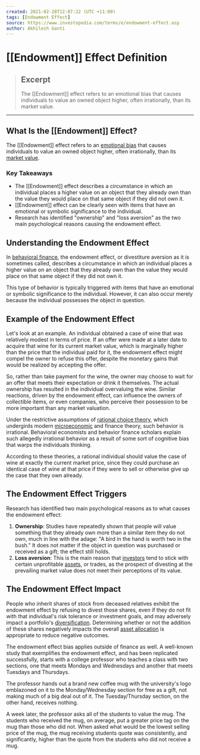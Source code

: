 ```yaml
---
created: 2021-02-28T12:07:22 (UTC +11:00)
tags: [Endowment Effect]
source: https://www.investopedia.com/terms/e/endowment-effect.asp
author: Akhilesh Ganti
---
```


# [[Endowment]] Effect Definition

> ## Excerpt
> The [[Endowment]] effect refers to an emotional bias that causes individuals to value an owned object higher, often irrationally, than its market value.

---
## What Is the [[Endowment]] Effect?

The [[Endowment]] effect refers to an [emotional bias](https://www.investopedia.com/articles/investing/051613/behavioral-bias-cognitive-vs-emotional-bias-investing.asp) that causes individuals to value an owned object higher, often irrationally, than its [market value](https://www.investopedia.com/terms/m/marketvalue.asp).

### Key Takeaways

-   The [[Endowment]] effect describes a circumstance in which an individual places a higher value on an object that they already own than the value they would place on that same object if they did not own it.
-   [[Endowment]] effect can be clearly seen with items that have an emotional or symbolic significance to the individual.
-   Research has identified "ownership" and "loss aversion" as the two main psychological reasons causing the endowment effect.

## Understanding the Endowment Effect

In [behavioral finance](https://www.investopedia.com/terms/b/behavioralfinance.asp), the endowment effect, or divestiture aversion as it is sometimes called, describes a circumstance in which an individual places a higher value on an object that they already own than the value they would place on that same object if they did not own it.

This type of behavior is typically triggered with items that have an emotional or symbolic significance to the individual. However, it can also occur merely because the individual possesses the object in question.

## Example of the Endowment Effect

Let's look at an example. An individual obtained a case of wine that was relatively modest in terms of price. If an offer were made at a later date to acquire that wine for its current market value, which is marginally higher than the price that the individual paid for it, the endowment effect might compel the owner to refuse this offer, despite the monetary gains that would be realized by accepting the offer.

So, rather than take payment for the wine, the owner may choose to wait for an offer that meets their expectation or drink it themselves. The actual ownership has resulted in the individual overvaluing the wine. Similar reactions, driven by the endowment effect, can influence the owners of collectible items, or even companies, who perceive their possession to be more important than any market valuation.

Under the restrictive assumptions of [rational choice theory](https://www.investopedia.com/terms/r/rational-choice-theory.asp), which undergirds modern [microeconomic](https://www.investopedia.com/terms/m/microeconomics.asp) and finance theory, such behavior is irrational. Behavioral economists and behavior finance scholars explain such allegedly irrational behavior as a result of some sort of cognitive bias that warps the individuals thinking.

According to these theories, a rational individual should value the case of wine at exactly the current market price, since they could purchase an identical case of wine at that price if they were to sell or otherwise give up the case that they own already.

## The Endowment Effect Triggers

Research has identified two main psychological reasons as to what causes the endowment effect:

1.  **Ownership**: Studies have repeatedly shown that people will value something that they already own more than a similar item they do not own, much in line with the adage: "A bird in the hand is worth two in the bush." It does not matter if the object in question was purchased or received as a gift; the effect still holds.
2.  **Loss aversion**: This is the main reason that [investors](https://www.investopedia.com/terms/i/investor.asp) tend to stick with certain unprofitable [assets](https://www.investopedia.com/terms/a/asset.asp), or trades, as the prospect of divesting at the prevailing market value does not meet their perceptions of its value.

## The Endowment Effect Impact

People who inherit shares of stock from deceased relatives exhibit the endowment effect by refusing to divest those shares, even if they do not fit with that individual's risk tolerance or investment goals, and may adversely impact a portfolio's [diversification](https://www.investopedia.com/terms/d/diversification.asp). Determining whether or not the addition of these shares negatively impacts the overall [asset allocation](https://www.investopedia.com/terms/a/assetallocation.asp) is appropriate to reduce negative outcomes.

The endowment effect bias applies outside of finance as well. A well-known study that exemplifies the endowment effect, and has been replicated successfully, starts with a college professor who teaches a class with two sections, one that meets Mondays and Wednesdays and another that meets Tuesdays and Thursdays.

The professor hands out a brand new coffee mug with the university's logo emblazoned on it to the Monday/Wednesday section for free as a gift, not making much of a big deal out of it. The Tuesday/Thursday section, on the other hand, receives nothing.

A week later, the professor asks all of the students to value the mug. The students who received the mug, on average, put a greater price tag on the mug than those who did not. When asked what would be the lowest selling price of the mug, the mug receiving students quote was consistently, and significantly, higher than the quote from the students who did not receive a mug.
